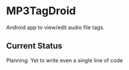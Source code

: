 MP3TagDroid
===========

Android app to view/edit audio file tags.

Current Status
--------------

Planning. Yet to write even a single line of code
